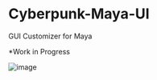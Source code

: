 # Cyberpunk-Maya-UI

GUI Customizer for Maya

*Work in Progress

![image](https://github.com/Aldanoah/Cyberpunk-Maya-UI/assets/84312447/5a2c5d8a-ca85-4b90-823f-c0a3c793f373)


